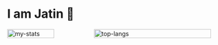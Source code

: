 # I am Jatin 👋

<div style="display: flex; align-items: center; gap: 10px;">
  <img alt="my-stats" width = "57%" src="https://github-readme-stats.vercel.app/api?username=vercetti322&show_icons=true"/>
  <img alt="top-langs" width= "90%" src="https://github-readme-stats.vercel.app/api/top-langs/?username=vercetti322&hide=jupyter%20notebook&langs_count=8&layout=compact"/>
</div>



